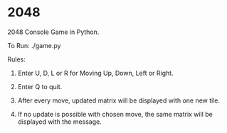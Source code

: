 # 2048
2048 Console Game in Python.

To Run: ./game.py

Rules:

1. Enter U, D, L or R for Moving Up, Down, Left or Right.

2. Enter Q to quit.

3. After every move, updated matrix will be displayed with one new tile.

4. If no update is possible with chosen move, the same matrix will be displayed with the message.
